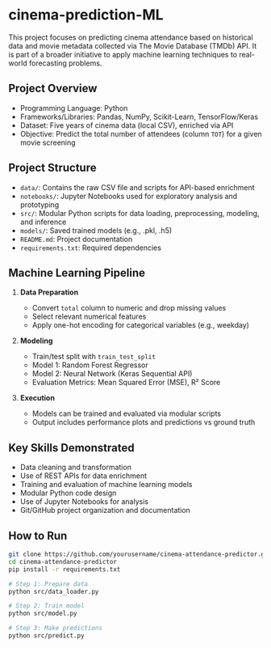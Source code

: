 # cinema-prediction-ML
This project focuses on predicting cinema attendance based on historical data and movie metadata collected via The Movie Database (TMDb) API. It is part of a broader initiative to apply machine learning techniques to real-world forecasting problems.

## Project Overview

- Programming Language: Python
- Frameworks/Libraries: Pandas, NumPy, Scikit-Learn, TensorFlow/Keras
- Dataset: Five years of cinema data (local CSV), enriched via API
- Objective: Predict the total number of attendees (column `TOT`) for a given movie screening

## Project Structure

- `data/`: Contains the raw CSV file and scripts for API-based enrichment
- `notebooks/`: Jupyter Notebooks used for exploratory analysis and prototyping
- `src/`: Modular Python scripts for data loading, preprocessing, modeling, and inference
- `models/`: Saved trained models (e.g., .pkl, .h5)
- `README.md`: Project documentation
- `requirements.txt`: Required dependencies

## Machine Learning Pipeline

1. **Data Preparation**
   - Convert `total` column to numeric and drop missing values
   - Select relevant numerical features
   - Apply one-hot encoding for categorical variables (e.g., weekday)

2. **Modeling**
   - Train/test split with `train_test_split`
   - Model 1: Random Forest Regressor
   - Model 2: Neural Network (Keras Sequential API)
   - Evaluation Metrics: Mean Squared Error (MSE), R² Score

3. **Execution**
   - Models can be trained and evaluated via modular scripts
   - Output includes performance plots and predictions vs ground truth

## Key Skills Demonstrated

- Data cleaning and transformation
- Use of REST APIs for data enrichment
- Training and evaluation of machine learning models
- Modular Python code design
- Use of Jupyter Notebooks for analysis
- Git/GitHub project organization and documentation

## How to Run

```bash
git clone https://github.com/yourusername/cinema-attendance-predictor.git
cd cinema-attendance-predictor
pip install -r requirements.txt

# Step 1: Prepare data
python src/data_loader.py

# Step 2: Train model
python src/model.py

# Step 3: Make predictions
python src/predict.py
